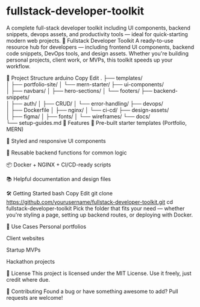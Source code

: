 # fullstack-developer-toolkit
A complete full-stack developer toolkit including UI components, backend snippets, devops assets, and productivity tools — ideal for quick-starting modern web projects.
💼 Fullstack Developer Toolkit
A ready-to-use resource hub for developers — including frontend UI components, backend code snippets, DevOps tools, and design assets. Whether you're building personal projects, client work, or MVPs, this toolkit speeds up your workflow.

📁 Project Structure
arduino
Copy
Edit
.
├── templates/          
│   ├── portfolio-site/
│   └── mern-starter/
├── ui-components/      
│   ├── navbars/
│   ├── hero-sections/
│   └── footers/
├── backend-snippets/   
│   ├── auth/
│   ├── CRUD/
│   └── error-handling/
├── devops/             
│   ├── Dockerfile
│   ├── nginx/
│   └── ci-cd/
├── design-assets/      
│   ├── figma/
│   ├── fonts/
│   └── wireframes/
└── docs/               
    └── setup-guides.md
🚀 Features
🔧 Pre-built starter templates (Portfolio, MERN)

🎨 Styled and responsive UI components

🔐 Reusable backend functions for common logic

📦 Docker + NGINX + CI/CD-ready scripts

📚 Helpful documentation and design files

🛠️ Getting Started
bash
Copy
Edit
git clone https://github.com/yourusername/fullstack-developer-toolkit.git
cd fullstack-developer-toolkit
Pick the folder that fits your need — whether you're styling a page, setting up backend routes, or deploying with Docker.

🧩 Use Cases
Personal portfolios

Client websites

Startup MVPs

Hackathon projects

📄 License
This project is licensed under the MIT License. Use it freely, just credit where due.

🤝 Contributing
Found a bug or have something awesome to add? Pull requests are welcome!

